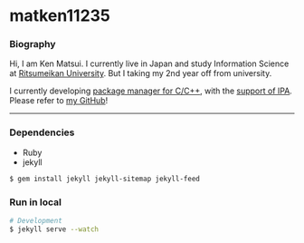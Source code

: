 # matken11235

### Biography
Hi, I am Ken Matsui.
I currently live in Japan and study Information Science at [Ritsumeikan University](http://www.ritsumei.ac.jp).
But I taking my 2nd year off from university.
<!-- College of Information Science and Engineering -->

I currently developing [package manager for C/C++](https://github.com/poacpm), with the [support of IPA](https://www.ipa.go.jp/jinzai/mitou/2018/gaiyou_t-2).
Please refer to [my GitHub](https://github.com/matken11235)!


---
### Dependencies
* Ruby
* jekyll

```bash
$ gem install jekyll jekyll-sitemap jekyll-feed
```

### Run in local
```bash
# Development
$ jekyll serve --watch
```
